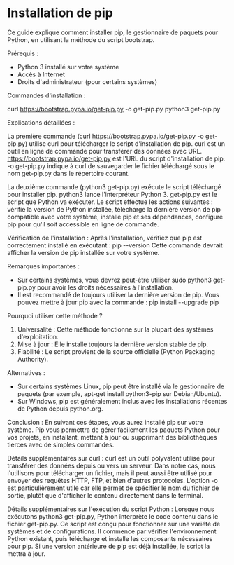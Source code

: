 # Installation de pip

Ce guide explique comment installer pip, le gestionnaire de paquets pour Python, en utilisant la méthode du script bootstrap.

Prérequis :
- Python 3 installé sur votre système
- Accès à Internet
- Droits d'administrateur (pour certains systèmes)

Commandes d'installation :

curl https://bootstrap.pypa.io/get-pip.py -o get-pip.py
python3 get-pip.py

Explications détaillées :

La première commande (curl https://bootstrap.pypa.io/get-pip.py -o get-pip.py) utilise curl pour télécharger le script d'installation de pip. curl est un outil en ligne de commande pour transférer des données avec URL. https://bootstrap.pypa.io/get-pip.py est l'URL du script d'installation de pip. -o get-pip.py indique à curl de sauvegarder le fichier téléchargé sous le nom get-pip.py dans le répertoire courant.

La deuxième commande (python3 get-pip.py) exécute le script téléchargé pour installer pip. python3 lance l'interpréteur Python 3. get-pip.py est le script que Python va exécuter. Le script effectue les actions suivantes : vérifie la version de Python installée, télécharge la dernière version de pip compatible avec votre système, installe pip et ses dépendances, configure pip pour qu'il soit accessible en ligne de commande.

Vérification de l'installation :
Après l'installation, vérifiez que pip est correctement installé en exécutant :
pip --version
Cette commande devrait afficher la version de pip installée sur votre système.

Remarques importantes :
- Sur certains systèmes, vous devrez peut-être utiliser sudo python3 get-pip.py pour avoir les droits nécessaires à l'installation.
- Il est recommandé de toujours utiliser la dernière version de pip. Vous pouvez mettre à jour pip avec la commande :
pip install --upgrade pip

Pourquoi utiliser cette méthode ?
1. Universalité : Cette méthode fonctionne sur la plupart des systèmes d'exploitation.
2. Mise à jour : Elle installe toujours la dernière version stable de pip.
3. Fiabilité : Le script provient de la source officielle (Python Packaging Authority).

Alternatives :
- Sur certains systèmes Linux, pip peut être installé via le gestionnaire de paquets (par exemple, apt-get install python3-pip sur Debian/Ubuntu).
- Sur Windows, pip est généralement inclus avec les installations récentes de Python depuis python.org.

Conclusion :
En suivant ces étapes, vous aurez installé pip sur votre système. Pip vous permettra de gérer facilement les paquets Python pour vos projets, en installant, mettant à jour ou supprimant des bibliothèques tierces avec de simples commandes.

Détails supplémentaires sur curl :
curl est un outil polyvalent utilisé pour transférer des données depuis ou vers un serveur. Dans notre cas, nous l'utilisons pour télécharger un fichier, mais il peut aussi être utilisé pour envoyer des requêtes HTTP, FTP, et bien d'autres protocoles. L'option -o est particulièrement utile car elle permet de spécifier le nom du fichier de sortie, plutôt que d'afficher le contenu directement dans le terminal.

Détails supplémentaires sur l'exécution du script Python :
Lorsque nous exécutons python3 get-pip.py, Python interprète le code contenu dans le fichier get-pip.py. Ce script est conçu pour fonctionner sur une variété de systèmes et de configurations. Il commence par vérifier l'environnement Python existant, puis télécharge et installe les composants nécessaires pour pip. Si une version antérieure de pip est déjà installée, le script la mettra à jour.
